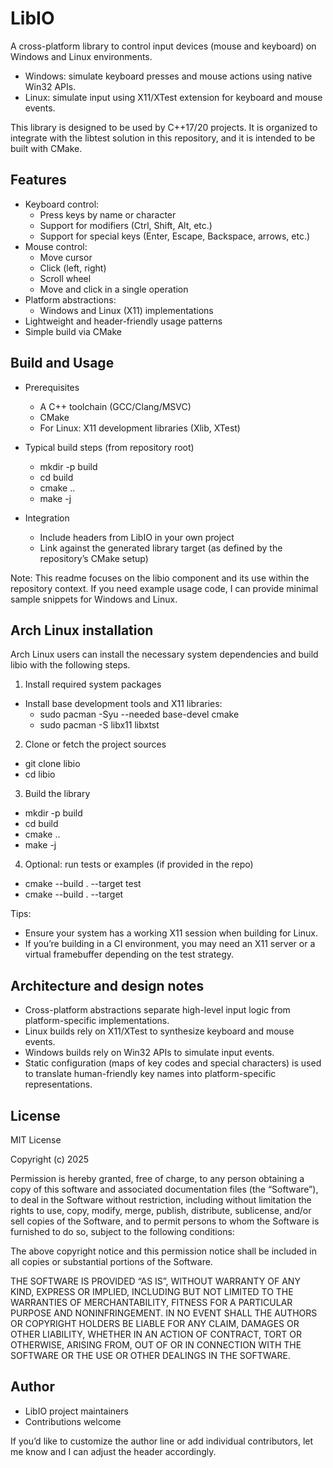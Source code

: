 # LibIO

A cross-platform library to control input devices (mouse and keyboard) on Windows and Linux environments.

- Windows: simulate keyboard presses and mouse actions using native Win32 APIs.
- Linux: simulate input using X11/XTest extension for keyboard and mouse events.

This library is designed to be used by C++17/20 projects. It is organized to integrate with the libtest solution in this repository, and it is intended to be built with CMake.

## Features

- Keyboard control:
    - Press keys by name or character
    - Support for modifiers (Ctrl, Shift, Alt, etc.)
    - Support for special keys (Enter, Escape, Backspace, arrows, etc.)
- Mouse control:
    - Move cursor
    - Click (left, right)
    - Scroll wheel
    - Move and click in a single operation
- Platform abstractions:
    - Windows and Linux (X11) implementations
- Lightweight and header-friendly usage patterns
- Simple build via CMake

## Build and Usage

- Prerequisites
    - A C++ toolchain (GCC/Clang/MSVC)
    - CMake
    - For Linux: X11 development libraries (Xlib, XTest)

- Typical build steps (from repository root)
    - mkdir -p build
    - cd build
    - cmake ..
    - make -j

- Integration
    - Include headers from LibIO in your own project
    - Link against the generated library target (as defined by the repository’s CMake setup)

Note: This readme focuses on the libio component and its use within the repository context. If you need example usage code, I can provide minimal sample snippets for Windows and Linux.

## Arch Linux installation

Arch Linux users can install the necessary system dependencies and build libio with the following steps.

1) Install required system packages
- Install base development tools and X11 libraries:
    - sudo pacman -Syu --needed base-devel cmake
    - sudo pacman -S libx11 libxtst

2) Clone or fetch the project sources
- git clone <repository-url> libio
- cd libio

3) Build the library
- mkdir -p build
- cd build
- cmake ..
- make -j

4) Optional: run tests or examples (if provided in the repo)
- cmake --build . --target test
- cmake --build . --target <example-target>

Tips:
- Ensure your system has a working X11 session when building for Linux.
- If you’re building in a CI environment, you may need an X11 server or a virtual framebuffer depending on the test strategy.

## Architecture and design notes

- Cross-platform abstractions separate high-level input logic from platform-specific implementations.
- Linux builds rely on X11/XTest to synthesize keyboard and mouse events.
- Windows builds rely on Win32 APIs to simulate input events.
- Static configuration (maps of key codes and special characters) is used to translate human-friendly key names into platform-specific representations.

## License

MIT License

Copyright (c) 2025

Permission is hereby granted, free of charge, to any person obtaining a copy of this software and associated documentation files (the “Software”), to deal in the Software without restriction, including without limitation the rights to use, copy, modify, merge, publish, distribute, sublicense, and/or sell copies of the Software, and to permit persons to whom the Software is furnished to do so, subject to the following conditions:

The above copyright notice and this permission notice shall be included in all copies or substantial portions of the Software.

THE SOFTWARE IS PROVIDED “AS IS”, WITHOUT WARRANTY OF ANY KIND, EXPRESS OR IMPLIED, INCLUDING BUT NOT LIMITED TO THE WARRANTIES OF MERCHANTABILITY, FITNESS FOR A PARTICULAR PURPOSE AND NONINFRINGEMENT. IN NO EVENT SHALL THE AUTHORS OR COPYRIGHT HOLDERS BE LIABLE FOR ANY CLAIM, DAMAGES OR OTHER LIABILITY, WHETHER IN AN ACTION OF CONTRACT, TORT OR OTHERWISE, ARISING FROM, OUT OF OR IN CONNECTION WITH THE SOFTWARE OR THE USE OR OTHER DEALINGS IN THE SOFTWARE.

## Author

- LibIO project maintainers
- Contributions welcome

If you’d like to customize the author line or add individual contributors, let me know and I can adjust the header accordingly.